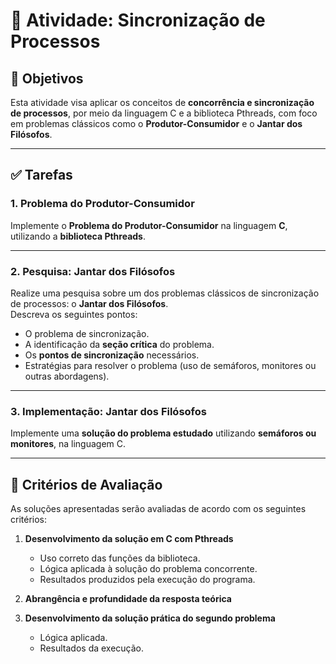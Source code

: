 # 🧵 Atividade: Sincronização de Processos

## 🎯 Objetivos

Esta atividade visa aplicar os conceitos de **concorrência e sincronização de processos**, por meio da linguagem C e a biblioteca Pthreads, com foco em problemas clássicos como o **Produtor-Consumidor** e o **Jantar dos Filósofos**.

---

## ✅ Tarefas

### 1. Problema do Produtor-Consumidor

Implemente o **Problema do Produtor-Consumidor** na linguagem **C**, utilizando a **biblioteca Pthreads**.

---

### 2. Pesquisa: Jantar dos Filósofos

Realize uma pesquisa sobre um dos problemas clássicos de sincronização de processos: o **Jantar dos Filósofos**.  
Descreva os seguintes pontos:

- O problema de sincronização.
- A identificação da **seção crítica** do problema.
- Os **pontos de sincronização** necessários.
- Estratégias para resolver o problema (uso de semáforos, monitores ou outras abordagens).

---

### 3. Implementação: Jantar dos Filósofos

Implemente uma **solução do problema estudado** utilizando **semáforos ou monitores**, na linguagem C.

---

## 📝 Critérios de Avaliação

As soluções apresentadas serão avaliadas de acordo com os seguintes critérios:

1. **Desenvolvimento da solução em C com Pthreads**  
   - Uso correto das funções da biblioteca.  
   - Lógica aplicada à solução do problema concorrente.  
   - Resultados produzidos pela execução do programa.

2. **Abrangência e profundidade da resposta teórica**

3. **Desenvolvimento da solução prática do segundo problema**  
   - Lógica aplicada.  
   - Resultados da execução.  

